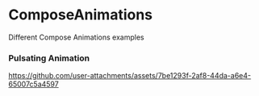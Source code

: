 # ComposeAnimations
Different Compose Animations examples

### Pulsating Animation

https://github.com/user-attachments/assets/7be1293f-2af8-44da-a6e4-65007c5a4597
